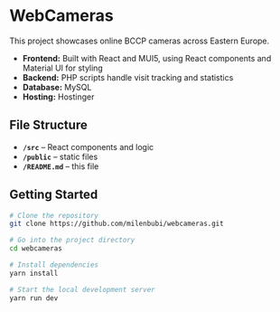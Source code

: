 # WebCameras

This project showcases online BCCP cameras across Eastern Europe.  

- **Frontend:** Built with React and MUI5, using React components and Material UI for styling  
- **Backend:** PHP scripts handle visit tracking and statistics  
- **Database:** MySQL
- **Hosting:** Hostinger

## File Structure

- **`/src`** – React components and logic
- **`/public`** – static files
- **`/README.md`** – this file

## Getting Started

```bash
# Clone the repository
git clone https://github.com/milenbubi/webcameras.git

# Go into the project directory
cd webcameras

# Install dependencies
yarn install

# Start the local development server
yarn run dev
